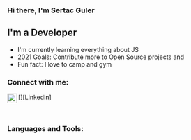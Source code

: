 ### Hi there, I'm Sertac Guler

## I'm a Developer
- I'm currently learning everything about JS
- 2021 Goals: Contribute more to Open Source projects and 
- Fun fact: I love to camp and gym

### Connect with me:

[<img align ="left" alt="Sertac | LinkedIn" width="22px" src="https://www.linkedin.com/in/sertac-guler/"/>][LinkedIn]

<br/>

### Languages and Tools:

